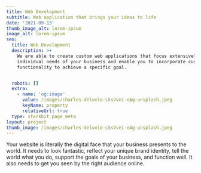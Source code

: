 ```yaml
---
title: Web Development
subtitle: Web application that brings your ideas to life
date: '2021-09-13'
thumb_image_alt: lorem-ipsum
image_alt: lorem-ipsum
seo:
  title: Web Development
  description: >+
    We are able to create custom web applications that focus extensively on the
    individual needs of your business and enable you to incorporate custom
    functionality to achieve a specific goal.


  robots: []
  extra:
    - name: 'og:image'
      value: /images/charles-deluvio-Lks7vei-eAg-unsplash.jpeg
      keyName: property
      relativeUrl: true
  type: stackbit_page_meta
layout: project
thumb_image: /images/charles-deluvio-Lks7vei-eAg-unsplash.jpeg
---
```

Your website is literally the digital face that your business presents to the world. It needs to look fantastic, reflect your unique brand identity, tell the world what you do, support the goals of your business, and function well. It also needs to get you seen by the right audience online.

